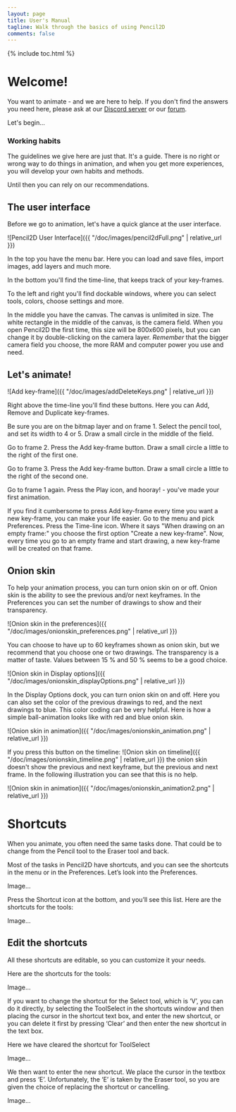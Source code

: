 ```yaml
---
layout: page
title: User's Manual
tagline: Walk through the basics of using Pencil2D 
comments: false
---
```


{% include toc.html %}

# Welcome! #
You want to animate - and we are here to help. If you don't find the answers you need here, please ask at our [Discord server](https://discordapp.com/invite/8FxdV2g) or our [forum](https://discuss.pencil2d.org/).

Let's begin...
### Working habits ###
The guidelines we give here are just that. It's a guide. There is no right or wrong way to do things in animation, and when you get more experiences, you will develop your own habits and methods.

Until then you can rely on our recommendations.
## The user interface ##
Before we go to animation, let's have a quick glance at the user interface. 

![Pencil2D User Interface]({{ "/doc/images/pencil2dFull.png" | relative_url }})

In the top you have the menu bar. Here you can load and save files, import images, add layers and much more.

In the bottom you'll find the time-line, that keeps track of your key-frames. 

To the left and right you'll find dockable windows, where you can select tools, colors, choose settings and more. 

In the middle you have the canvas. The canvas is unlimited in size. The white rectangle in the middle of the canvas, is the camera field. When you open Pencil2D the first time, this size will be 800x600 pixels, but you can change it by double-clicking on the camera layer. *Remember* that the bigger camera field you choose, the more RAM and computer power you use and need.
## Let's animate! ##

![Add key-frame]({{ "/doc/images/addDeleteKeys.png" | relative_url }})

Right above the time-line you'll find these buttons.  Here you can Add, Remove and Duplicate key-frames.

Be sure you are on the bitmap layer and on frame 1. Select the pencil tool, and set its width to 4 or 5. Draw a small circle in the middle of the field.

Go to frame 2. Press the Add key-frame button. Draw a small circle a little to the right of the first one.

Go to frame 3. Press the Add key-frame button. Draw a small circle a little to the right of the second one.

Go to frame 1 again. Press the Play icon, and hooray! - you've made your first animation.

If you find it cumbersome to press Add key-frame every time you want a new key-frame, you can make your life easier. Go to the menu and pick Preferences. Press the Time-line icon. Where it says "When drawing on an empty frame:" you choose the first option "Create a new key-frame". Now, every time you go to an empty frame and start drawing, a new key-frame will be created on that frame.

## Onion skin ##

To help your animation process, you can turn onion skin on or off. Onion skin is the ability to see the previous and/or next keyframes. In the Preferences you can set the number of drawings to show and their transparency.

![Onion skin in the preferences]({{ "/doc/images/onionskin_preferences.png" | relative_url }})

You can choose to have up to 60 keyframes shown as onion skin, but we recommend that you choose one or two drawings. The transparency is a matter of taste. Values between 15 % and 50 % seems to be a good choice.

![Onion skin in Display options]({{ "/doc/images/onionskin_displayOptions.png" | relative_url }})

In the Display Options dock, you can turn onion skin on and off. Here you can also set the color of the previous drawings to red, and the next drawings to blue. This color coding can be very helpful. Here is how a simple ball-animation looks like with red and blue onion skin.

![Onion skin in animation]({{ "/doc/images/onionskin_animation.png" | relative_url }})

If you press this button on the timeline: ![Onion skin on timeline]({{ "/doc/images/onionskin_timeline.png" | relative_url }}) the onion skin doesn't show the previous and next keyframe, but the previous and next frame. In the following illustration you can see that this is no help.

![Onion skin in animation]({{ "/doc/images/onionskin_animation2.png" | relative_url }})

# Shortcuts # 

When you animate, you often need the same tasks done. That could be to change from the Pencil tool to the Eraser tool and back. 

Most of the tasks in Pencil2D have shortcuts, and you can see the shortcuts in the menu or in the Preferences. Let’s look into the Preferences. 

Image… 

Press the Shortcut icon at the bottom, and you’ll see this list. Here are the shortcuts for the tools: 

Image… 

## Edit the shortcuts ## 

All these shortcuts are editable, so you can customize it your needs. 

Here are the shortcuts for the tools: 

Image... 

If you want to change the shortcut for the Select tool, which is ‘V’, you can do it directly, by selecting the ToolSelect in the shortcuts window and then placing the cursor in the shortcut text box, and enter the new shortcut, or you can delete it first by pressing ‘Clear’ and then enter the new shortcut in the text box. 

Here we have cleared the shortcut for ToolSelect 

Image... 

We then want to enter the new shortcut. We place the cursor in the textbox and press ‘E’. Unfortunately, the ‘E’ is taken by the Eraser tool, so you are given the choice of replacing the shortcut or cancelling.  

Image... 
